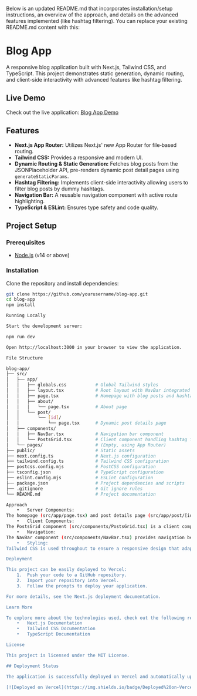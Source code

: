Below is an updated README.md that incorporates installation/setup instructions, an overview of the approach, and details on the advanced features implemented (like hashtag filtering). You can replace your existing README.md content with this:

# Blog App

A responsive blog application built with Next.js, Tailwind CSS, and TypeScript. This project demonstrates static generation, dynamic routing, and client-side interactivity with advanced features like hashtag filtering.

## Live Demo

Check out the live application: [Blog App Demo](https://blog-app-j3vn-awqby9wpo-andreeas-projects-37a38bd6.vercel.app/)

## Features

- **Next.js App Router:** Utilizes Next.js' new App Router for file‑based routing.
- **Tailwind CSS:** Provides a responsive and modern UI.
- **Dynamic Routing & Static Generation:** Fetches blog posts from the JSONPlaceholder API, pre-renders dynamic post detail pages using `generateStaticParams`.
- **Hashtag Filtering:** Implements client-side interactivity allowing users to filter blog posts by dummy hashtags.
- **Navigation Bar:** A reusable navigation component with active route highlighting.
- **TypeScript & ESLint:** Ensures type safety and code quality.

## Project Setup

### Prerequisites

- [Node.js](https://nodejs.org/) (v14 or above)

### Installation

Clone the repository and install dependencies:

```bash
git clone https://github.com/yourusername/blog-app.git
cd blog-app
npm install

Running Locally

Start the development server:

npm run dev

Open http://localhost:3000 in your browser to view the application.

File Structure

blog-app/
├── src/
│   ├── app/
│   │   ├── globals.css           # Global Tailwind styles
│   │   ├── layout.tsx            # Root layout with NavBar integrated
│   │   ├── page.tsx              # Homepage with blog posts and hashtag filtering
│   │   ├── about/
│   │   │   └── page.tsx          # About page
│   │   └── post/
│   │       └── [id]/
│   │           └── page.tsx      # Dynamic post details page
│   ├── components/
│   │   ├── NavBar.tsx            # Navigation bar component
│   │   └── PostsGrid.tsx         # Client component handling hashtag filtering
│   └── pages/                    # (Empty, using App Router)
├── public/                       # Static assets
├── next.config.ts                # Next.js configuration
├── tailwind.config.ts            # Tailwind CSS configuration
├── postcss.config.mjs            # PostCSS configuration
├── tsconfig.json                 # TypeScript configuration
├── eslint.config.mjs             # ESLint configuration
├── package.json                  # Project dependencies and scripts
├── .gitignore                    # Git ignore rules
└── README.md                     # Project documentation

Approach
	•	Server Components:
The homepage (src/app/page.tsx) and post details page (src/app/post/[id]/page.tsx) are server components that fetch data from the JSONPlaceholder API. They leverage static generation (using caching) for performance and SEO benefits.
	•	Client Components:
The PostsGrid component (src/components/PostsGrid.tsx) is a client component that introduces interactive filtering via dummy hashtags. It maintains its own state to update the displayed posts based on the selected hashtag.
	•	Navigation:
The NavBar component (src/components/NavBar.tsx) provides navigation between the Home and About pages, using Next.js' usePathname for active route styling.
	•	Styling:
Tailwind CSS is used throughout to ensure a responsive design that adapts to desktop, tablet, and mobile screens.

Deployment

This project can be easily deployed to Vercel:
	1.	Push your code to a GitHub repository.
	2.	Import your repository into Vercel.
	3.	Follow the prompts to deploy your application.

For more details, see the Next.js deployment documentation.

Learn More

To explore more about the technologies used, check out the following resources:
	•	Next.js Documentation
	•	Tailwind CSS Documentation
	•	TypeScript Documentation

License

This project is licensed under the MIT License.

## Deployment Status

The application is successfully deployed on Vercel and automatically updates with each push to the main branch.

[![Deployed on Vercel](https://img.shields.io/badge/Deployed%20on-Vercel-black?style=for-the-badge&logo=vercel)](https://blog-app-j3vn-awqby9wpo-andreeas-projects-37a38bd6.vercel.app/)
```
